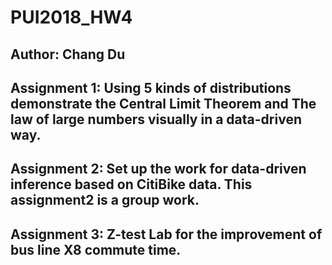 # PUI2018_HW4
## Author: Chang Du

## Assignment 1: Using 5 kinds of distributions demonstrate the Central Limit Theorem and The law of large numbers visually in a data-driven way.

## Assignment 2: Set up the work for data-driven inference based on CitiBike data. This assignment2 is a group work.

## Assignment 3: Z-test Lab for the improvement of bus line X8 commute time.

